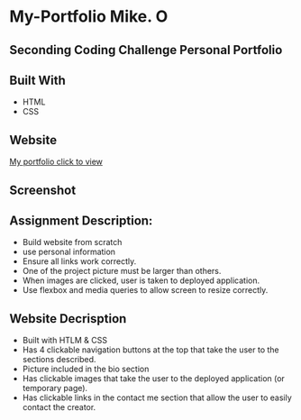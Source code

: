 # My-Portfolio Mike. O

## Seconding Coding Challenge Personal Portfolio

## Built With

- HTML
- CSS

## Website

[My portfolio click to view](https://wizeeee.github.io/My-Portfolio/)

## Screenshot

[](./assets/images/My-portfolio_sc.png)

## Assignment Description:

- Build website from scratch
- use personal information
- Ensure all links work correctly.
- One of the project picture must be larger than others.
- When images are clicked, user is taken to deployed application.
- Use flexbox and media queries to allow screen to resize correctly.

## Website Decrisption

- Built with HTLM & CSS
- Has 4 clickable navigation buttons at the top that take the user to the sections described.
- Picture included in the bio section
- Has clickable images that take the user to the deployed application (or temporary page).
- Has clickable links in the contact me section that allow the user to easily contact the creator.
